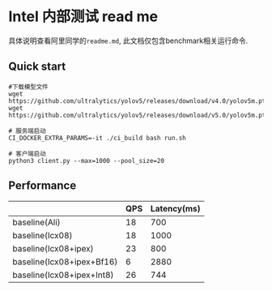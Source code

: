 # Intel 内部测试 read me

具体说明查看阿里同学的`readme.md`, 此文档仅包含benchmark相关运行命令.

## Quick start
``` shell
#下载模型文件
wget https://github.com/ultralytics/yolov5/releases/download/v4.0/yolov5m.pt
wget https://github.com/ultralytics/yolov5/releases/download/v5.0/yolov5m.pt

# 服务端启动
CI_DOCKER_EXTRA_PARAMS=-it ./ci_build bash run.sh

# 客户端启动
python3 client.py --max=1000 --pool_size=20
```

## Performance
|                           | QPS | Latency(ms) |
| ------------------------- | --- | ----------- |
| baseline(Ali)             | 18  | 700         |
| baseline(Icx08)           | 18  | 1000        |
| baseline(Icx08+ipex)      | 23  | 800         |
| baseline(Icx08+ipex+Bf16) | 6   | 2880        |
| baseline(Icx08+ipex+Int8) | 26  | 744         |